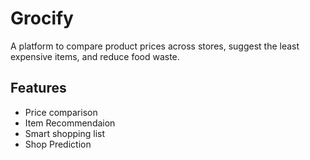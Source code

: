 # Grocify
A platform to compare product prices across stores, suggest the least expensive items, and reduce food waste.

## Features
- Price comparison
- Item Recommendaion
- Smart shopping list
- Shop Prediction
